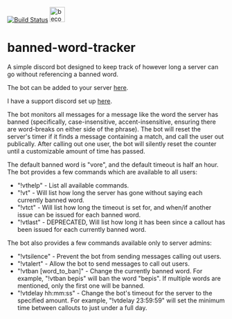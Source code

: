 [![Build Status](https://travis-ci.com/matthew-robertson/banned-word-tracker.svg?branch=master)](https://travis-ci.com/matthew-robertson/banned-word-tracker) <a href="https://www.patreon.com/bePatron?u=19559602"><img alt="become a patron" src="https://c5.patreon.com/external/logo/become_a_patron_button.png" height="35px"></a>

# banned-word-tracker
A simple discord bot designed to keep track of however long a server can go without referencing a banned word.

The bot can be added to your server [here](https://discordapp.com/oauth2/authorize?client_id=355144450437021697&scope=bot&permissions=3072).

I have a support discord set up [here](https://discord.gg/nUZsfYS).

The bot monitors all messages for a message like the word the server has banned (specifically, case-insensitive, accent-insensitive, ensuring there are word-breaks on either side of the phrase). The bot will reset the server's timer if it finds a message containing a match, and call the user out publically. After calling out one user, the bot will silently reset the counter until a customizable amount of time has passed.

The default banned word is "vore", and the default timeout is half an hour.
The bot provides a few commands which are available to all users: 
* "!vthelp" - List all available commands.
* "!vt" - Will list how long the server has gone without saying each currently banned word.
* "!vtct" - Will list how long the timeout is set for, and when/if another issue can be issued for each banned word.
* "!vtlast" - DEPRECATED, Will list how long it has been since a callout has been issued for each currently banned word.

The bot also provides a few commands available only to server admins:
* "!vtsilence" - Prevent the bot from sending messages calling out users.
* "!vtalert" - Allow the bot to send messages to call out users.
* "!vtban [word_to_ban]" - Change the currently banned word. For example, "!vtban bepis" will ban the word "bepis". If multiple words are mentioned, only the first one will be banned. 
* "!vtdelay hh:mm:ss" - Change the bot's timeout for the server to the specified amount. For example, "!vtdelay 23:59:59" will set the minimum time between callouts to just under a full day.
